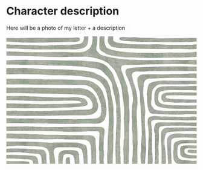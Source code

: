 # Character description
Here will be a photo of my letter + a description

![tady má být popis obrázku](Img.md/9899F9AE-B15D-47C4-B8C4-7D7F43B56F84.jpeg)

